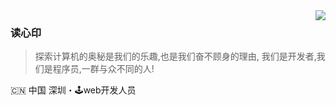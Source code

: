 <img align="right" src="https://github-readme-stats.vercel.app/api?username=aa24615&show_icons=true&icon_color=805AD5&text_color=718096&bg_color=ffffff&hide_title=true" />

### 读心印

> 探索计算机的奥秘是我们的乐趣,也是我们奋不顾身的理由, 我们是开发者,我们是程序员,一群与众不同的人!

🇨🇳 中国 深圳・🕹web开发人员
